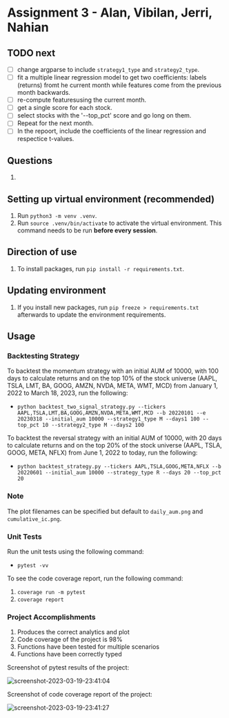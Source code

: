 # Assignment 3 - Alan, Vibilan, Jerri, Nahian

## TODO next
- [ ] change argparse to include `strategy1_type` and `strategy2_type`.
- [ ] fit a multiple linear regression model to get two coefficients: labels (returns) fromt he current month while features come from the previous month backwards.
- [ ] re-compute featuresusing the current month.
- [ ] get a single score for each stock.
- [ ] select stocks with the '--top_pct' score and go long on them.
- [ ] Repeat for the next month.
- [ ] In the repoort, include the coefficients of the linear regression and respectice t-values.

## Questions
1. 

## Setting up virtual environment (recommended)

1. Run `python3 -m venv .venv`.
2. Run `source .venv/bin/activate` to activate the virtual environment. This command needs to be run **before every session**.

## Direction of use

1. To install packages, run `pip install -r requirements.txt`.

## Updating environment

1. If you install new packages, run `pip freeze > requirements.txt` afterwards to update the environment requirements.

## Usage

### Backtesting Strategy

To backtest the momentum strategy with an initial AUM of 10000, with 100 days to calculate returns and on the top 10% of the stock universe (AAPL, TSLA, LMT, BA, GOOG, AMZN, NVDA, META, WMT, MCD) from January 1, 2022 to March 18, 2023, run the following: 

* `python backtest_two_signal_strategy.py --tickers AAPL,TSLA,LMT,BA,GOOG,AMZN,NVDA,META,WMT,MCD --b 20220101 --e 20230318 --initial_aum 10000 --strategy1_type M --days1 100 --top_pct 10 --strategy2_type M --days2 100`

To backtest the reversal strategy with an initial AUM of 10000, with 20 days to calculate returns and on the top 20% of the stock universe (AAPL, TSLA, GOOG, META, NFLX) from June 1, 2022 to today, run the following: 

* `python backtest_strategy.py --tickers AAPL,TSLA,GOOG,META,NFLX --b 20220601 --initial_aum 10000 --strategy_type R --days 20 --top_pct 20`

### Note

The plot filenames can be specified but default to `daily_aum.png` and `cumulative_ic.png`.

### Unit Tests

Run the unit tests using the following command:

* `pytest -vv`

To see the code coverage report, run the following command:

1. `coverage run -m pytest`
2. `coverage report`

### Project Accomplishments

1. Produces the correct analytics and plot
2. Code coverage of the project is 98%
3. Functions have been tested for multiple scenarios
4. Functions have been correctly typed

Screenshot of pytest results of the project:

![screenshot-2023-03-19-23:41:04](https://user-images.githubusercontent.com/61618719/226187908-5d4cf8ce-a03e-4e5f-9016-61e4567ea493.png)

Screenshot of code coverage report of the project:

![screenshot-2023-03-19-23:41:27](https://user-images.githubusercontent.com/61618719/226187895-1c058e7f-38e4-4844-a583-741fe47d822a.png)

